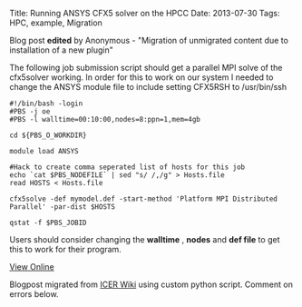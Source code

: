 Title: Running ANSYS CFX5 solver on the HPCC
Date: 2013-07-30
Tags: HPC, example, Migration

Blog post **edited** by Anonymous \- "Migration of unmigrated content due to
installation of a new plugin"

The following job submission script should get a parallel MPI solve of the
cfx5solver working. In order for this to work on our system I needed to change
the ANSYS module file to include setting CFX5RSH to /usr/bin/ssh



    #!/bin/bash -login
    #PBS -j oe
    #PBS -l walltime=00:10:00,nodes=8:ppn=1,mem=4gb

    cd ${PBS_O_WORKDIR}

    module load ANSYS

    #Hack to create comma seperated list of hosts for this job
    echo `cat $PBS_NODEFILE` | sed "s/ /,/g" > Hosts.file
    read HOSTS < Hosts.file

    cfx5solve -def mymodel.def -start-method 'Platform MPI Distributed Parallel' -par-dist $HOSTS

    qstat -f $PBS_JOBID


Users should consider changing the **walltime** , **nodes** and **def file**
to get this to work for their program.

[View
Online](https://wiki.hpcc.msu.edu/display/~colbrydi@msu.edu/2013/07/30/Running+ANSYS+CFX5+solver+on+the+HPCC)

Blogpost migrated from [ICER Wiki](https://wiki.hpcc.msu.edu/display/~colbrydi@msu.edu/2013/07/30/Running+ANSYS+CFX5+solver+on+the+HPCC) using custom python script. Comment on errors below.
